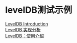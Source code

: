 # levelDB测试示例

[LevelDB Introduction](https://dirtysalt.github.io/html/leveldb.html#orged5fd6a)  
[LevelDB 实现分析](http://taobaofed.org/blog/2017/07/05/leveldb-analysis/)  
[LevelDB：使用介绍](https://www.jianshu.com/p/573c5706da0a)  
